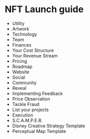 # NFT Launch guide
- Utility
- Artwork
- Technology
- Team
- Finances
- Your Cost Structure
- Your Revenue Stream
- Pricing
- Roadmap
- Website
- Social
- Community
- Reveal
- Implementing Feedback
- Price Observation
- Tackle Fraud
- List your projects
- Execution	
- S.C.A.M.P.E.R.
- Disney Creative Strategy Template
- Perceptual Map Template
